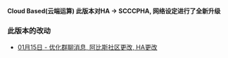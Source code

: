 **Cloud Based(云端运算) 此版本对HA -> SCCCPHA, 网络设定进行了全新升级** 
  
### 此版本的改动
* [01月15日 - 优化群聊消息, 阿比斯社区更改, HA更改](01-15)  
